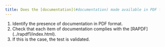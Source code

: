 ```yaml
---
title: Does the [documentation](#documentation) made available in PDF format comply with the [RAPDF](../rapdf1/index.html)
---
```


1. Identify the presence of documentation in PDF format.
2. Check that each item of documentation complies with the [RAPDF] (../rapdf1/index.html).
3. If this is the case, the test is validated.